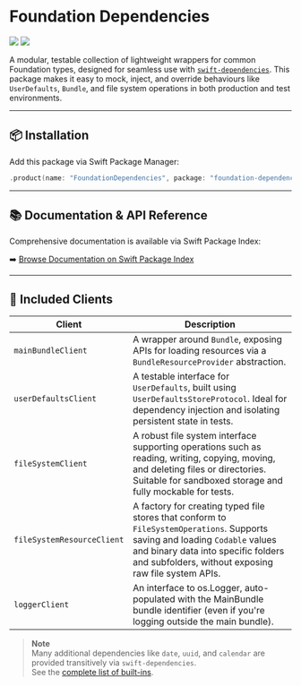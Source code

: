 # Foundation Dependencies

[![](https://img.shields.io/endpoint?url=https%3A%2F%2Fswiftpackageindex.com%2Fapi%2Fpackages%2Fnashysolutions%2Ffoundation-dependencies%2Fbadge%3Ftype%3Dswift-versions)](https://swiftpackageindex.com/nashysolutions/foundation-dependencies)
[![](https://img.shields.io/endpoint?url=https%3A%2F%2Fswiftpackageindex.com%2Fapi%2Fpackages%2Fnashysolutions%2Ffoundation-dependencies%2Fbadge%3Ftype%3Dplatforms)](https://swiftpackageindex.com/nashysolutions/foundation-dependencies)

A modular, testable collection of lightweight wrappers for common Foundation types, designed for seamless use with [`swift-dependencies`](https://github.com/pointfreeco/swift-dependencies). This package makes it easy to mock, inject, and override behaviours like `UserDefaults`, `Bundle`, and file system operations in both production and test environments.

---

## 📦 Installation

Add this package via Swift Package Manager:

```swift
.product(name: "FoundationDependencies", package: "foundation-dependencies")
```

---

## 📚 Documentation & API Reference

Comprehensive documentation is available via Swift Package Index:

➡️ [Browse Documentation on Swift Package Index](https://swiftpackageindex.com/nashysolutions/foundation-dependencies/documentation)

---

## 🔧 Included Clients

| Client                     | Description |
|---------------------------|-------------|
| `mainBundleClient`        | A wrapper around `Bundle`, exposing APIs for loading resources via a `BundleResourceProvider` abstraction. |
| `userDefaultsClient`      | A testable interface for `UserDefaults`, built using `UserDefaultsStoreProtocol`. Ideal for dependency injection and isolating persistent state in tests. |
| `fileSystemClient`        | A robust file system interface supporting operations such as reading, writing, copying, moving, and deleting files or directories. Suitable for sandboxed storage and fully mockable for tests. |
| `fileSystemResourceClient`| A factory for creating typed file stores that conform to `FileSystemOperations`. Supports saving and loading `Codable` values and binary data into specific folders and subfolders, without exposing raw file system APIs. |
| `loggerClient` | An interface to os.Logger, auto-populated with the MainBundle bundle identifier (even if you're logging outside the main bundle). |

> **Note**  
> Many additional dependencies like `date`, `uuid`, and `calendar` are provided transitively via `swift-dependencies`.  
> See the [complete list of built-ins](https://github.com/pointfreeco/swift-dependencies/tree/main/Sources/Dependencies/DependencyValues).
